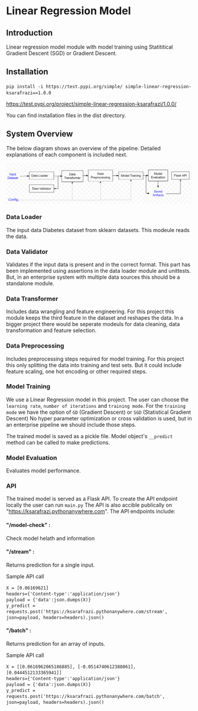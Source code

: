 # Linear Regression Model 

## Introduction

Linear regression model module with model training using Statititical Gradient Descent (SGD) or Gradient Descent. 

## Installation 

`pip install -i https://test.pypi.org/simple/ simple-linear-regression-ksarafrazi==1.0.0`

https://test.pypi.org/project/simple-linear-regression-ksarafrazi/1.0.0/

You can find installation files in the dist directory.

## System Overview

The below diagram shows an overview of the pipeline. Detailed explanations of each component is included next.

![overview.png](overview.png)

### Data Loader

The input data Diabetes dataset from sklearn datasets. This modeule reads the data.

### Data Validator

Validates if the input data is present and in the correct format. 
This part has been implemented using assertions in the data loader module and unittests. But, in an enterprise system with multiple data sources this should be a standalone module.

### Data Transformer

Includes data wrangling and feature engineering. For this project this module keeps the third feature in the dataset and reshapes the data. In a bigger project there would be seperate modeuls for data cleaning, data transformation and feature selection. 

### Data Preprocessing

Includes preprocessing steps required for model training. For this project this only splitting the data into training and test sets. But it could include feature scaling, one hot encoding or other required steps.

### Model Training

We use a Linear Regression model in this project. The user can choose the `learning rate`, `number of iterations` and `training mode`. For the `training mode` we have the option of `GD` (Gradient Descent) or `SGD` (Statistical Gradient Descent)
No hyper parameter optimization or cross validation is used, but in an enterprise pipeline we should include those steps.

The trained model is saved as a pickle file. Model object's `__predict` method can be called to make predictions.

### Model Evaluation

Evaluates model performance.

### API

The trained model is served as a Flask API. To create the API endpoint locally the user can run `main.py`
The API is also accible publically on "https://ksarafrazi.pythonanywhere.com". The API endpoints include:

#### "/model-check" :
Check model helath and information

#### "/stream" :
Returns prediction for a single input.

Sample API call
```
X = [0.06169621]
headers={'Content-type':'application/json'}
payload = {'data':json.dumps(X)}
y_predict = requests.post('https://ksarafrazi.pythonanywhere.com/stream', json=payload, headers=headers).json()
```

#### "/batch" :
Returns prediction for an array of inputs.

Sample API call
```
X = [[0.0616962065186885], [-0.0514740612388061], [0.0444512133365941]]
headers={'Content-type':'application/json'}
payload = {'data':json.dumps(X)}
y_predict = requests.post('https://ksarafrazi.pythonanywhere.com/batch', json=payload, headers=headers).json()
```

